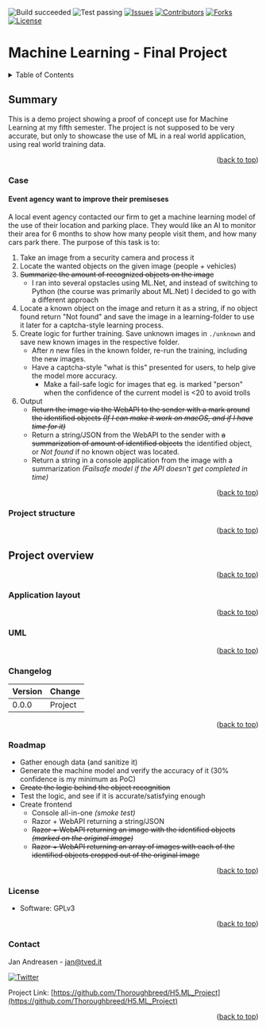 ![Build succeeded][build-shield]
![Test passing][test-shield]
[![Issues][issues-shield]][issues-url]
[![Contributors][contributors-shield]][contributors-url]
[![Forks][forks-shield]][forks-url]
[![License][license-shield]][license-url]
# Machine Learning - Final Project
<!-- TABLE OF CONTENTS -->
<details>
  <summary>Table of Contents</summary>
  <ol>
    <li>
      <a href="#summary">Summary</a>
      <ul>
        <li><a href="#case">Case</a></li>
	      <li><a href="#project-structure">Project Structure</a></li>
      </ul>
    </li>
    <li>
      <a href="#project-overview">Project Overview</a>
      <ul>
        <li><a href="#application-layout">Application Layout</a></li>
        <li><a href="#uml">UML diagram</a></li>
      </ul>
    </li>
    <li><a href="#changelog">Changelog</a></li>
    <li><a href="#roadmap">Roadmap</a></li>
    <li><a href="#license">License</a></li>
    <li><a href="#contact">Contact</a></li>
  </ol>
</details>

## Summary
This is a demo project showing a proof of concept use for Machine Learning at my fifth semester.
The project is not supposed to be very accurate, but only to showcase the use of ML in a real world application, using real world training data.
<p align="right">(<a href="#top">back to top</a>)</p>

### Case
#### Event agency want to improve their premiseses
A local event agency contacted our firm to get a machine learning model of the use of their location and parking place. 
They would like an AI to monitor their area for 6 months to show how many people visit them, and how many cars park there. 
The purpose of this task is to:
1. Take an image from a security camera and process it
2. Locate the wanted objects on the given image (people + vehicles)
3. ~~Summarize the amount of recognized objects on the image~~
   - I ran into several opstacles using ML.Net, and instead of switching to Python (the course was primarily about ML.Net) I decided to go with a different approach
4. Locate a known object on the image and return it as a string, if no object found return "Not found" and save the image in a learning-folder to use it later for a captcha-style learning process.
5. Create logic for further training. Save unknown images in `./unknown` and save new known images in the respective folder.
   - After *n* new files in the known folder, re-run the training, including the new images.
   - Have a captcha-style "what is this" presented for users, to help give the model more accuracy.
     - Make a fail-safe logic for images that eg. is marked "person" when the confidence of the current model is <20 to avoid trolls
7. Output
   - ~~Return the image via the WebAPI to the sender with a mark around the identified objects *(If I can make it work on macOS, and if I have time for it)*~~
   - Return a string/JSON from the WebAPI to the sender with ~~a summarization of amount of identified objects~~ the identified object, or *Not found* if no known object was located.
   - Return a string in a console application from the image with a summarization *(Failsafe model if the API doesn't get completed in time)*
<p align="right">(<a href="#top">back to top</a>)</p>

### Project structure
<p align="right">(<a href="#top">back to top</a>)</p>

## Project overview
<p align="right">(<a href="#top">back to top</a>)</p>

### Application layout
<p align="right">(<a href="#top">back to top</a>)</p>

### UML
<p align="right">(<a href="#top">back to top</a>)</p>

### Changelog
| Version | Change |
|-|-|
| 0.0.0 | Project |
<p align="right">(<a href="#top">back to top</a>)</p>

### Roadmap
- Gather enough data (and sanitize it)
- Generate the machine model and verify the accuracy of it (30% confidence is my minimum as PoC)
- ~~Create the logic behind the object recognition~~
- Test the logic, and see if it is accurate/satisfying enough
- Create frontend
  - Console all-in-one *(smoke test)*
  - Razor + WebAPI returning a string/JSON
  - ~~Razor + WebAPI returning an image with the identified objects *(marked on the original image)*~~
  - ~~Razor + WebAPI returning an array of images with each of the identified objects cropped out of the original image~~
<p align="right">(<a href="#top">back to top</a>)</p>

### License
* Software: GPLv3
<p align="right">(<a href="#top">back to top</a>)</p>


### Contact
Jan Andreasen - jan@tved.it

[![Twitter][twitter-shield]][twitter-url]

Project Link: [https://github.com/Thoroughbreed/H5.ML_Project](https://github.com/Thoroughbreed/H5.ML_Project)
<p align="right">(<a href="#top">back to top</a>)</p>


<!-- MARKDOWN LINKS & IMAGES -->
<!-- https://www.markdownguide.org/basic-syntax/#reference-style-links -->
[build-shield]: https://img.shields.io/badge/Build-failed-red.svg
[test-shield]: https://img.shields.io/badge/Tests-failed-red.svg
[contributors-shield]: https://img.shields.io/github/contributors/Thoroughbreed/H5.ML_Project.svg?style=badge
[contributors-url]: https://github.com/Thoroughbreed/H5.ML_Project/graphs/contributors
[forks-shield]: https://img.shields.io/github/forks/Thoroughbreed/H5.ML_Project.svg?style=badge
[forks-url]: https://github.com/Thoroughbreed/H5.ML_Project/network/members
[issues-shield]: https://img.shields.io/github/issues/Thoroughbreed/H5.ML_Project.svg?style=badge
[issues-url]: https://github.com/Thoroughbreed/H5.ML_Project/issues
[license-shield]: https://img.shields.io/github/license/Thoroughbreed/H5.ML_Project.svg?style=badge
[license-url]: https://github.com/Thoroughbreed/H5.ML_Project/blob/master/LICENSE
[twitter-shield]: https://img.shields.io/twitter/follow/andreasen_jan?style=social
[twitter-url]: https://twitter.com/andreasen_jan
